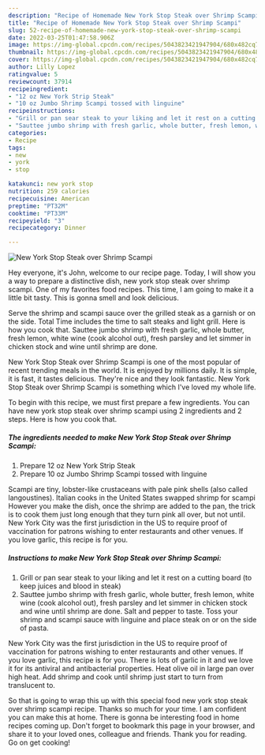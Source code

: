 ```yaml
---
description: "Recipe of Homemade New York Stop Steak over Shrimp Scampi"
title: "Recipe of Homemade New York Stop Steak over Shrimp Scampi"
slug: 52-recipe-of-homemade-new-york-stop-steak-over-shrimp-scampi
date: 2022-03-25T01:47:58.906Z
image: https://img-global.cpcdn.com/recipes/5043823421947904/680x482cq70/new-york-stop-steak-over-shrimp-scampi-recipe-main-photo.jpg
thumbnail: https://img-global.cpcdn.com/recipes/5043823421947904/680x482cq70/new-york-stop-steak-over-shrimp-scampi-recipe-main-photo.jpg
cover: https://img-global.cpcdn.com/recipes/5043823421947904/680x482cq70/new-york-stop-steak-over-shrimp-scampi-recipe-main-photo.jpg
author: Lilly Lopez
ratingvalue: 5
reviewcount: 37914
recipeingredient:
- "12 oz New York Strip Steak"
- "10 oz Jumbo Shrimp Scampi tossed with linguine"
recipeinstructions:
- "Grill or pan sear steak to your liking and let it rest on a cutting board (to keep juices and blood in steak)"
- "Sauttee jumbo shrimp with fresh garlic, whole butter, fresh lemon, white wine (cook alcohol out), fresh parsley and let simmer in chicken stock and wine until shrimp are done. Salt and pepper to taste. Toss your shrimp and scampi sauce with linguine and place steak on or on the side of pasta."
categories:
- Recipe
tags:
- new
- york
- stop

katakunci: new york stop 
nutrition: 259 calories
recipecuisine: American
preptime: "PT32M"
cooktime: "PT33M"
recipeyield: "3"
recipecategory: Dinner

---
```



![New York Stop Steak over Shrimp Scampi](https://img-global.cpcdn.com/recipes/5043823421947904/680x482cq70/new-york-stop-steak-over-shrimp-scampi-recipe-main-photo.jpg)

Hey everyone, it's John, welcome to our recipe page. Today, I will show you a way to prepare a distinctive dish, new york stop steak over shrimp scampi. One of my favorites food recipes. This time, I am going to make it a little bit tasty. This is gonna smell and look delicious.

Serve the shrimp and scampi sauce over the grilled steak as a garnish or on the side. Total Time includes the time to salt steaks and light grill. Here is how you cook that. Sauttee jumbo shrimp with fresh garlic, whole butter, fresh lemon, white wine (cook alcohol out), fresh parsley and let simmer in chicken stock and wine until shrimp are done.

New York Stop Steak over Shrimp Scampi is one of the most popular of recent trending meals in the world. It is enjoyed by millions daily. It is simple, it is fast, it tastes delicious. They're nice and they look fantastic. New York Stop Steak over Shrimp Scampi is something which I've loved my whole life.


To begin with this recipe, we must first prepare a few ingredients. You can have new york stop steak over shrimp scampi using 2 ingredients and 2 steps. Here is how you cook that.

<!--inarticleads1-->

##### The ingredients needed to make New York Stop Steak over Shrimp Scampi:

1. Prepare 12 oz New York Strip Steak
1. Prepare 10 oz Jumbo Shrimp Scampi tossed with linguine


Scampi are tiny, lobster-like crustaceans with pale pink shells (also called langoustines). Italian cooks in the United States swapped shrimp for scampi However you make the dish, once the shrimp are added to the pan, the trick is to cook them just long enough that they turn pink all over, but not until. New York City was the first jurisdiction in the US to require proof of vaccination for patrons wishing to enter restaurants and other venues. If you love garlic, this recipe is for you. 

<!--inarticleads2-->

##### Instructions to make New York Stop Steak over Shrimp Scampi:

1. Grill or pan sear steak to your liking and let it rest on a cutting board (to keep juices and blood in steak)
1. Sauttee jumbo shrimp with fresh garlic, whole butter, fresh lemon, white wine (cook alcohol out), fresh parsley and let simmer in chicken stock and wine until shrimp are done. Salt and pepper to taste. Toss your shrimp and scampi sauce with linguine and place steak on or on the side of pasta.


New York City was the first jurisdiction in the US to require proof of vaccination for patrons wishing to enter restaurants and other venues. If you love garlic, this recipe is for you. There is lots of garlic in it and we love it for its antiviral and antibacterial properties. Heat olive oil in large pan over high heat. Add shrimp and cook until shrimp just start to turn from translucent to. 

So that is going to wrap this up with this special food new york stop steak over shrimp scampi recipe. Thanks so much for your time. I am confident you can make this at home. There is gonna be interesting food in home recipes coming up. Don't forget to bookmark this page in your browser, and share it to your loved ones, colleague and friends. Thank you for reading. Go on get cooking!
